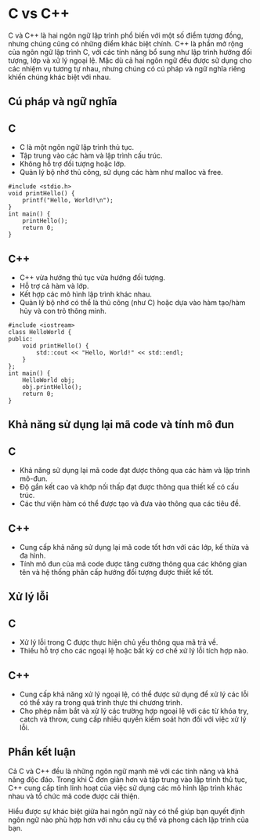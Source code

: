# C vs C++
C và C++ là hai ngôn ngữ lập trình phổ biến với một số điểm tương đồng, nhưng chúng cũng có những điểm khác biệt chính. C++ là phần mở rộng của ngôn ngữ lập trình C, với các tính năng bổ sung như lập trình hướng đối tượng, lớp và xử lý ngoại lệ. Mặc dù cả hai ngôn ngữ đều được sử dụng cho các nhiệm vụ tương tự nhau, nhưng chúng có cú pháp và ngữ nghĩa riêng khiến chúng khác biệt với nhau.
## Cú pháp và ngữ nghĩa
## C
- C là một ngôn ngữ lập trình thủ tục.
- Tập trung vào các hàm và lập trình cấu trúc.
- Không hỗ trợ đối tượng hoặc lớp.
- Quản lý bộ nhớ thủ công, sử dụng các hàm như malloc và free.
~~~
#include <stdio.h>
void printHello() {
    printf("Hello, World!\n");
}
int main() {
    printHello();
    return 0;
}
~~~
## C++
- C++ vừa hướng thủ tục vừa hướng đối tượng.
- Hỗ trợ cả hàm và lớp.
- Kết hợp các mô hình lập trình khác nhau.
- Quản lý bộ nhớ có thể là thủ công (như C) hoặc dựa vào hàm tạo/hàm hủy và con trỏ thông minh.
~~~
#include <iostream>
class HelloWorld {
public:
    void printHello() {
        std::cout << "Hello, World!" << std::endl;
    }
};
int main() {
    HelloWorld obj;
    obj.printHello();
    return 0;
}
~~~
## Khả năng sử dụng lại mã code và tính mô đun
## C
- Khả năng sử dụng lại mã code đạt được thông qua các hàm và lập trình mô-đun.
- Độ gắn kết cao và khớp nối thấp đạt được thông qua thiết kế có cấu trúc.
- Các thư viện hàm có thể được tạo và đưa vào thông qua các tiêu đề.
## C++
- Cung cấp khả năng sử dụng lại mã code tốt hơn với các lớp, kế thừa và đa hình.
- Tính mô đun của mã code được tăng cường thông qua các không gian tên và hệ thống phân cấp hướng đối tượng được thiết kế tốt.
## Xử lý lỗi
## C
- Xử lý lỗi trong C được thực hiện chủ yếu thông qua mã trả về.
- Thiếu hỗ trợ cho các ngoại lệ hoặc bất kỳ cơ chế xử lý lỗi tích hợp nào.
## C++
- Cung cấp khả năng xử lý ngoại lệ, có thể được sử dụng để xử lý các lỗi có thể xảy ra trong quá trình thực thi chương trình.
- Cho phép nắm bắt và xử lý các trường hợp ngoại lệ với các từ khóa try, catch và throw, cung cấp nhiều quyền kiểm soát hơn đối với việc xử lý lỗi.
## Phần kết luận
Cả C và C++ đều là những ngôn ngữ mạnh mẽ với các tính năng và khả năng độc đáo. Trong khi C đơn giản hơn và tập trung vào lập trình thủ tục, C++ cung cấp tính linh hoạt của việc sử dụng các mô hình lập trình khác nhau và tổ chức mã code được cải thiện.

Hiểu được sự khác biệt giữa hai ngôn ngữ này có thể giúp bạn quyết định ngôn ngữ nào phù hợp hơn với nhu cầu cụ thể và phong cách lập trình của bạn.